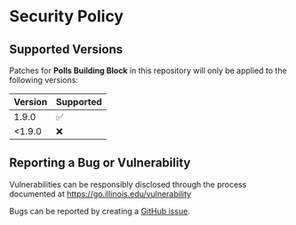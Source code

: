 # Security Policy

## Supported Versions

Patches for **Polls Building Block** in this repository will only be applied to the following versions:

| Version | Supported          |
|---------| ------------------ |
| 1.9.0   | :white_check_mark: |
| <1.9.0  | :x:                |

## Reporting a Bug or Vulnerability

Vulnerabilities can be responsibly disclosed through the process
 documented at https://go.illinois.edu/vulnerability

Bugs can be reported by creating a [GitHub issue](https://github.com/rokwire/polls-building-block/issues/new?assignees=&labels=bug&template=bug_report.md&title=%5BBUG%5D+).